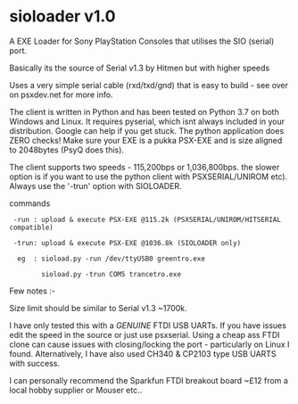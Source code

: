 # sioloader v1.0

A EXE Loader for Sony PlayStation Consoles that utilises the SIO (serial) port.

Basically its the source of Serial v1.3 by Hitmen but with higher speeds

Uses a very simple serial cable (rxd/txd/gnd) that is easy to build - see over on psxdev.net for more info.

The client is written in Python and has been tested on Python 3.7 on both Windows and Linux. It requires pyserial, which isnt always included in your distribution. Google can help if you get stuck. The python application does ZERO checks! Make sure your EXE is a pukka PSX-EXE and is size aligned to 2048bytes (PsyQ does this).

The client supports two speeds - 115,200bps or 1,036,800bps. the slower option is if you want to use the python client with PSXSERIAL/UNIROM etc). Always use the '-trun' option with SIOLOADER.

commands

     -run : upload & execute PSX-EXE @115.2k (PSXSERIAL/UNIROM/HITSERIAL compatible)
     
     -trun: upload & execute PSX-EXE @1036.8k (SIOLOADER only)

      eg  : sioload.py -run /dev/ttyUSB0 greentro.exe
      
            sioload.py -trun COM5 trancetro.exe

Few notes :-

Size limit should be similar to Serial v1.3 ~1700k. 

I have only tested this with a *GENUINE* FTDI USB UARTs. If you have issues edit the speed in the source or just use psxserial. Using a cheap ass FTDI clone can cause issues with closing/locking the port - particularly on Linux I found. Alternatively, I have also used CH340 & CP2103 type USB UARTS with success.

I can personally recommend the Sparkfun FTDI breakout board ~£12 from a local hobby supplier or Mouser etc..









